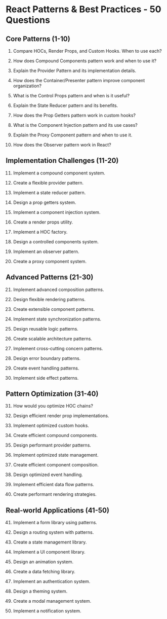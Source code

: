 # React Patterns & Best Practices - 50 Questions

## Core Patterns (1-10)

1. Compare HOCs, Render Props, and Custom Hooks. When to use each?

2. How does Compound Components pattern work and when to use it?

3. Explain the Provider Pattern and its implementation details.

4. How does the Container/Presenter pattern improve component organization?

5. What is the Control Props pattern and when is it useful?

6. Explain the State Reducer pattern and its benefits.

7. How does the Prop Getters pattern work in custom hooks?

8. What is the Component Injection pattern and its use cases?

9. Explain the Proxy Component pattern and when to use it.

10. How does the Observer pattern work in React?

## Implementation Challenges (11-20)

11. Implement a compound component system.

12. Create a flexible provider pattern.

13. Implement a state reducer pattern.

14. Design a prop getters system.

15. Implement a component injection system.

16. Create a render props utility.

17. Implement a HOC factory.

18. Design a controlled components system.

19. Implement an observer pattern.

20. Create a proxy component system.

## Advanced Patterns (21-30)

21. Implement advanced composition patterns.

22. Design flexible rendering patterns.

23. Create extensible component patterns.

24. Implement state synchronization patterns.

25. Design reusable logic patterns.

26. Create scalable architecture patterns.

27. Implement cross-cutting concern patterns.

28. Design error boundary patterns.

29. Create event handling patterns.

30. Implement side effect patterns.

## Pattern Optimization (31-40)

31. How would you optimize HOC chains?

32. Design efficient render prop implementations.

33. Implement optimized custom hooks.

34. Create efficient compound components.

35. Design performant provider patterns.

36. Implement optimized state management.

37. Create efficient component composition.

38. Design optimized event handling.

39. Implement efficient data flow patterns.

40. Create performant rendering strategies.

## Real-world Applications (41-50)

41. Implement a form library using patterns.

42. Design a routing system with patterns.

43. Create a state management library.

44. Implement a UI component library.

45. Design an animation system.

46. Create a data fetching library.

47. Implement an authentication system.

48. Design a theming system.

49. Create a modal management system.

50. Implement a notification system.